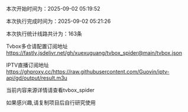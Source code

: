 
本次开始时间为：2025-09-02 05:19:52

本次执行完成时间为：2025-09-02 05:21:26

本次执行统计线路共计为：163条

Tvbox多仓请配置订阅地址 https://fastly.jsdelivr.net/gh/xuexuguang/tvbox_spider@main/tvbox.json

IPTV直播订阅地址 https://ghproxy.cc/https://raw.githubusercontent.com/Guovin/iptv-api/gd/output/result.m3u

当前内容来源详情请查看tvbox_spider

如果感兴趣,请复制项目后自行研究使用
